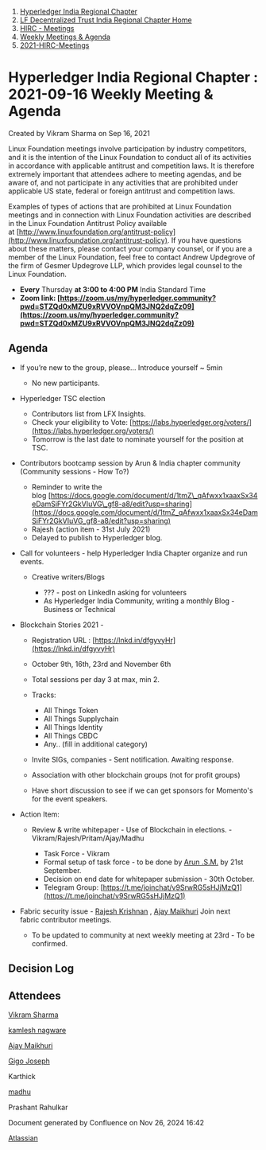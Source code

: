 1. [Hyperledger India Regional Chapter](index.html)
2. [LF Decentralized Trust India Regional Chapter Home](LF-Decentralized-Trust-India-Regional-Chapter-Home_19169282.html)
3. [HIRC - Meetings](HIRC---Meetings_19169350.html)
4. [Weekly Meetings &amp; Agenda](19169352.html)
5. [2021-HIRC-Meetings](2021-HIRC-Meetings_19169457.html)

# Hyperledger India Regional Chapter : 2021-09-16 Weekly Meeting &amp; Agenda

Created by Vikram Sharma on Sep 16, 2021

Linux Foundation meetings involve participation by industry competitors, and it is the intention of the Linux Foundation to conduct all of its activities in accordance with applicable antitrust and competition laws. It is therefore extremely important that attendees adhere to meeting agendas, and be aware of, and not participate in any activities that are prohibited under applicable US state, federal or foreign antitrust and competition laws.

Examples of types of actions that are prohibited at Linux Foundation meetings and in connection with Linux Foundation activities are described in the Linux Foundation Antitrust Policy available at [http://www.linuxfoundation.org/antitrust-policy](http://www.linuxfoundation.org/antitrust-policy). If you have questions about these matters, please contact your company counsel, or if you are a member of the Linux Foundation, feel free to contact Andrew Updegrove of the firm of Gesmer Updegrove LLP, which provides legal counsel to the Linux Foundation.

- **Every** Thursday **at 3:00 to 4:00 PM** India Standard Time
- **Zoom link: [https://zoom.us/my/hyperledger.community?pwd=STZQd0xMZU9xRVVOVnpQM3JNQ2dqZz09](https://zoom.us/my/hyperledger.community?pwd=STZQd0xMZU9xRVVOVnpQM3JNQ2dqZz09)**

## Agenda

- If you’re new to the group, please… Introduce yourself ~ 5min
  
  - No new participants.
- Hyperledger TSC election
  
  - Contributors list from LFX Insights.
  - Check your eligibility to Vote: [https://labs.hyperledger.org/voters/](https://labs.hyperledger.org/voters/)
  - Tomorrow is the last date to nominate yourself for the position at TSC.
- Contributors bootcamp session by Arun &amp; India chapter community (Community sessions - How To?)
  
  - Reminder to write the blog [https://docs.google.com/document/d/1tmZ\_qAfwxx1xaaxSx34eDamSiFYr2GkVIuVG\_gf8-a8/edit?usp=sharing](https://docs.google.com/document/d/1tmZ_qAfwxx1xaaxSx34eDamSiFYr2GkVIuVG_gf8-a8/edit?usp=sharing)
  - Rajesh (action item - 31st July 2021)
  - Delayed to publish to Hyperledger blog.
- Call for volunteers - help Hyperledger India Chapter organize and run events.
  
  - Creative writers/Blogs
    
    - ??? - post on LinkedIn asking for volunteers
    - As Hyperledger India Community, writing a monthly Blog - Business or Technical
- Blockchain Stories 2021 - 
  
  - Registration URL : [https://lnkd.in/dfgyvyHr](https://lnkd.in/dfgyvyHr)
  - October 9th, 16th, 23rd and November 6th
  - Total sessions per day 3 at max, min 2.
  - Tracks:
    
    - All Things Token
    - All Things Supplychain
    - All Things Identity
    - All Things CBDC
    - Any.. (fill in additional category)
  - Invite SIGs, companies - Sent notification. Awaiting response.
  - Association with other blockchain groups (not for profit groups)
  - Have short discussion to see if we can get sponsors for Momento's for the event speakers.
- Action Item:
  
  - Review &amp; write whitepaper - Use of Blockchain in elections. - Vikram/Rajesh/Pritam/Ajay/Madhu
    
    - Task Force - Vikram
    - Formal setup of task force - to be done by [Arun .S.M.](https://lf-hyperledger.atlassian.net/wiki/people/621a0e5097d313006ba7386a?ref=confluence) by 21st September.
    - Decision on end date for whitepaper submission - 30th October.
    - Telegram Group: [https://t.me/joinchat/v9SrwRG5sHJjMzQ1](https://t.me/joinchat/v9SrwRG5sHJjMzQ1)
- Fabric security issue - [Rajesh Krishnan](https://lf-hyperledger.atlassian.net/wiki/people/712020:edfbbf83-28be-4c2e-8863-7b0570fb781e?ref=confluence) , [Ajay Maikhuri](https://lf-hyperledger.atlassian.net/wiki/people/712020:baad48f4-8514-44bd-a217-9ad7e24590e7?ref=confluence) Join next fabric contributor meetings.
  
  - To be updated to community at next weekly meeting at 23rd - To be confirmed.

## Decision Log

## Attendees

[Vikram Sharma](https://lf-hyperledger.atlassian.net/wiki/people/712020:af0c3f29-e190-4dc2-9098-9266b1dc0dab?ref=confluence)

[kamlesh nagware](https://lf-hyperledger.atlassian.net/wiki/people/557058:8e1fc425-f938-4b39-ad13-9cd8b0ddde52?ref=confluence)

[Ajay Maikhuri](https://lf-hyperledger.atlassian.net/wiki/people/712020:baad48f4-8514-44bd-a217-9ad7e24590e7?ref=confluence)

[Gigo Joseph](https://lf-hyperledger.atlassian.net/wiki/people/70121:2ace4f14-febd-4d9c-aecb-38f7359ebbf9?ref=confluence)

Karthick

[madhu](https://lf-hyperledger.atlassian.net/wiki/people/557058:6e50b5b5-1992-498f-8840-33ca1d431db0?ref=confluence)

Prashant Rahulkar

Document generated by Confluence on Nov 26, 2024 16:42

[Atlassian](http://www.atlassian.com/)
